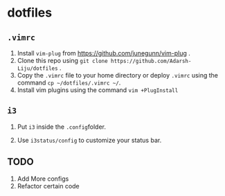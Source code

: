 # dotfiles

## `.vimrc`

1. Install `vim-plug` from https://github.com/junegunn/vim-plug .
2. Clone this repo using `git clone https://github.com/Adarsh-Liju/dotfiles` .
3. Copy the `.vimrc` file to your home directory or deploy `.vimrc` using the command `cp ~/dotfiles/.vimrc ~/`.
4. Install vim plugins using the command `vim +PlugInstall`

## `i3`

1. Put `i3` inside the `.config`folder.
<!-- 2. bumblebee-status can be installed from `https://github.com/tobi-wan-kenobi/bumblebee-status` which is used for the status bar.Do update the path in *i3-config* file. -->

2. Use `i3status/config` to customize your status bar.

## TODO

1. Add More configs
2. Refactor certain code